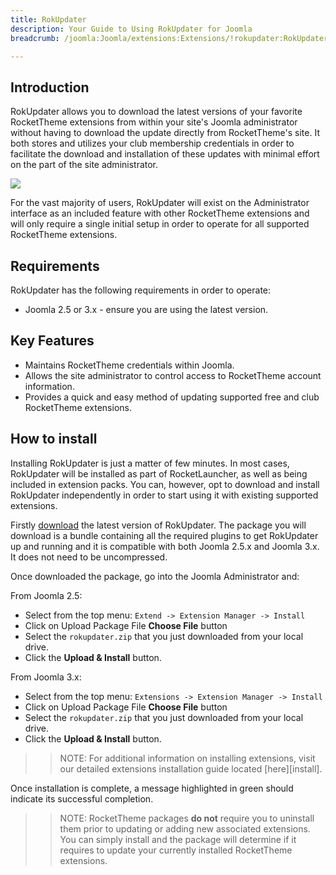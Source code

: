 ```yaml
---
title: RokUpdater
description: Your Guide to Using RokUpdater for Joomla
breadcrumb: /joomla:Joomla/extensions:Extensions/!rokupdater:RokUpdater

---
```


Introduction
-----
RokUpdater allows you to download the latest versions of your favorite RocketTheme extensions from within your site's Joomla administrator without having to download the update directly from RocketTheme's site. It both stores and utilizes your club membership credentials in order to facilitate the download and installation of these updates with minimal effort on the part of the site administrator.

![][rokupdater_update_manager_1]

For the vast majority of users, RokUpdater will exist on the Administrator interface as an included feature with other RocketTheme extensions and will only require a single initial setup in order to operate for all supported RocketTheme extensions.

Requirements
------------
RokUpdater has the following requirements in order to operate:

* Joomla 2.5 or 3.x - ensure you are using the latest version.

Key Features
------------
* Maintains RocketTheme credentials within Joomla.
* Allows the site administrator to control access to RocketTheme account information.
* Provides a quick and easy method of updating supported free and club RocketTheme extensions.

How to install
--------------
Installing RokUpdater is just a matter of few minutes. In most cases, RokUpdater will be installed as part of RocketLauncher, as well as being included in extension packs. You can, however, opt to download and install RokUpdater independently in order to start using it with existing supported extensions.

Firstly [download][rokupdater-download] the latest version of RokUpdater. The package you will download is a bundle containing all the required plugins to get RokUpdater up and running and it is compatible with both Joomla 2.5.x and Joomla 3.x. It does not need to be uncompressed. 

Once downloaded the package, go into the Joomla Administrator and:

From Joomla 2.5:

* Select from the top menu: `Extend -> Extension Manager -> Install`
* Click on Upload Package File **Choose File** button
* Select the `rokupdater.zip` that you just downloaded from your local drive.
* Click the **Upload & Install** button.

From Joomla 3.x:

* Select from the top menu: `Extensions -> Extension Manager -> Install`
* Click on Upload Package File **Choose File** button
* Select the `rokupdater.zip` that you just downloaded from your local drive.
* Click the **Upload & Install** button.

>> NOTE: For additional information on installing extensions, visit our detailed extensions installation guide located [here][install].

Once installation is complete, a message highlighted in green should indicate its successful completion.

>> NOTE: RocketTheme packages **do not** require you to uninstall them prior to updating or adding new associated extensions. You can simply install and the package will determine if it requires to update your currently installed RocketTheme extensions.

[login_1]: assets/rokupdater_login_1.png
[login_2]: assets/rokupdater_login_2.png
[rokupdater_plugin_manager_1]: assets/rokupdater_plugin_manager_1.png
[rokupdater_update_manager_1]: assets/rokupdater_update_manager_1.png
[rokupdater_update_manager_2]: assets/rokupdater_update_manager_2.png
[rokupdater-download]: http://rockettheme.com